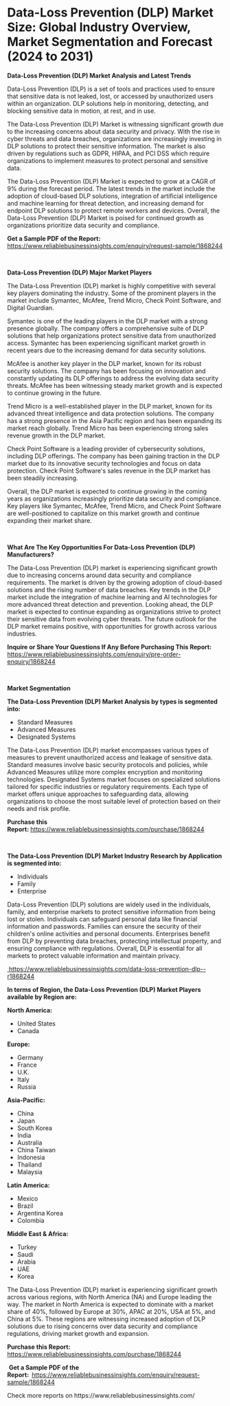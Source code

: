 <p><h1>Data-Loss Prevention (DLP) Market Size: Global Industry Overview, Market Segmentation and Forecast (2024 to 2031)</h1></p><p><strong>Data-Loss Prevention (DLP) Market Analysis and Latest Trends</strong></p>
<p><p>Data-Loss Prevention (DLP) is a set of tools and practices used to ensure that sensitive data is not leaked, lost, or accessed by unauthorized users within an organization. DLP solutions help in monitoring, detecting, and blocking sensitive data in motion, at rest, and in use.</p><p>The Data-Loss Prevention (DLP) Market is witnessing significant growth due to the increasing concerns about data security and privacy. With the rise in cyber threats and data breaches, organizations are increasingly investing in DLP solutions to protect their sensitive information. The market is also driven by regulations such as GDPR, HIPAA, and PCI DSS which require organizations to implement measures to protect personal and sensitive data.</p><p>The Data-Loss Prevention (DLP) Market is expected to grow at a CAGR of 9% during the forecast period. The latest trends in the market include the adoption of cloud-based DLP solutions, integration of artificial intelligence and machine learning for threat detection, and increasing demand for endpoint DLP solutions to protect remote workers and devices. Overall, the Data-Loss Prevention (DLP) Market is poised for continued growth as organizations prioritize data security and compliance.</p></p>
<p><strong>Get a Sample PDF of the Report:&nbsp;</strong> <a href="https://www.reliablebusinessinsights.com/enquiry/request-sample/1868244">https://www.reliablebusinessinsights.com/enquiry/request-sample/1868244</a></p>
<p>&nbsp;</p>
<p><strong>Data-Loss Prevention (DLP) Major Market Players</strong></p>
<p><p>The Data-Loss Prevention (DLP) market is highly competitive with several key players dominating the industry. Some of the prominent players in the market include Symantec, McAfee, Trend Micro, Check Point Software, and Digital Guardian.</p><p>Symantec is one of the leading players in the DLP market with a strong presence globally. The company offers a comprehensive suite of DLP solutions that help organizations protect sensitive data from unauthorized access. Symantec has been experiencing significant market growth in recent years due to the increasing demand for data security solutions.</p><p>McAfee is another key player in the DLP market, known for its robust security solutions. The company has been focusing on innovation and constantly updating its DLP offerings to address the evolving data security threats. McAfee has been witnessing steady market growth and is expected to continue growing in the future.</p><p>Trend Micro is a well-established player in the DLP market, known for its advanced threat intelligence and data protection solutions. The company has a strong presence in the Asia Pacific region and has been expanding its market reach globally. Trend Micro has been experiencing strong sales revenue growth in the DLP market.</p><p>Check Point Software is a leading provider of cybersecurity solutions, including DLP offerings. The company has been gaining traction in the DLP market due to its innovative security technologies and focus on data protection. Check Point Software's sales revenue in the DLP market has been steadily increasing.</p><p>Overall, the DLP market is expected to continue growing in the coming years as organizations increasingly prioritize data security and compliance. Key players like Symantec, McAfee, Trend Micro, and Check Point Software are well-positioned to capitalize on this market growth and continue expanding their market share.</p></p>
<p>&nbsp;</p>
<p><strong>What Are The Key Opportunities For Data-Loss Prevention (DLP) Manufacturers?</strong></p>
<p><p>The Data-Loss Prevention (DLP) market is experiencing significant growth due to increasing concerns around data security and compliance requirements. The market is driven by the growing adoption of cloud-based solutions and the rising number of data breaches. Key trends in the DLP market include the integration of machine learning and AI technologies for more advanced threat detection and prevention. Looking ahead, the DLP market is expected to continue expanding as organizations strive to protect their sensitive data from evolving cyber threats. The future outlook for the DLP market remains positive, with opportunities for growth across various industries.</p></p>
<p><strong>Inquire or Share Your Questions If Any Before Purchasing This Report:</strong> <a href="https://www.reliablebusinessinsights.com/enquiry/pre-order-enquiry/1868244">https://www.reliablebusinessinsights.com/enquiry/pre-order-enquiry/1868244</a></p>
<p>&nbsp;</p>
<p><strong>Market Segmentation</strong></p>
<p><strong>The Data-Loss Prevention (DLP) Market Analysis by types is segmented into:</strong></p>
<p><ul><li>Standard Measures</li><li>Advanced Measures</li><li>Designated Systems</li></ul></p>
<p><p>The Data-Loss Prevention (DLP) market encompasses various types of measures to prevent unauthorized access and leakage of sensitive data. Standard measures involve basic security protocols and policies, while Advanced Measures utilize more complex encryption and monitoring technologies. Designated Systems market focuses on specialized solutions tailored for specific industries or regulatory requirements. Each type of market offers unique approaches to safeguarding data, allowing organizations to choose the most suitable level of protection based on their needs and risk profile.</p></p>
<p><strong>Purchase this Report:&nbsp;</strong><a href="https://www.reliablebusinessinsights.com/purchase/1868244">https://www.reliablebusinessinsights.com/purchase/1868244</a></p>
<p>&nbsp;</p>
<p><strong>The Data-Loss Prevention (DLP) Market Industry Research by Application is segmented into:</strong></p>
<p><ul><li>Individuals</li><li>Family</li><li>Enterprise</li></ul></p>
<p><p>Data-Loss Prevention (DLP) solutions are widely used in the individuals, family, and enterprise markets to protect sensitive information from being lost or stolen. Individuals can safeguard personal data like financial information and passwords. Families can ensure the security of their children's online activities and personal documents. Enterprises benefit from DLP by preventing data breaches, protecting intellectual property, and ensuring compliance with regulations. Overall, DLP is essential for all markets to protect valuable information and maintain privacy.</p></p>
<p><a href="https://www.reliablebusinessinsights.com/data-loss-prevention-dlp--r1868244">&nbsp;https://www.reliablebusinessinsights.com/data-loss-prevention-dlp--r1868244</a></p>
<p><strong>In terms of Region, the Data-Loss Prevention (DLP) Market Players available by Region are:</strong></p>
<p>
    <p> <strong> North America: </strong>
        <ul>
            <li>United States</li>
            <li>Canada</li>
        </ul>
        </p> 
    <p> <strong> Europe: </strong>
        <ul>
            <li>Germany</li>
            <li>France</li>
            <li>U.K.</li>
            <li>Italy</li>
            <li>Russia</li>
        </ul>
        </p> 
    <p> <strong> Asia-Pacific: </strong>
        <ul>
            <li>China</li>
            <li>Japan</li>
            <li>South Korea</li>
            <li>India</li>
            <li>Australia</li>
            <li>China Taiwan</li>
            <li>Indonesia</li>
            <li>Thailand</li>
            <li>Malaysia</li>
        </ul>
        </p> 
    <p> <strong> Latin America: </strong>
        <ul>
            <li>Mexico</li>
            <li>Brazil</li>
            <li>Argentina Korea</li>
            <li>Colombia</li>
        </ul>
        </p> 
    <p> <strong> Middle East & Africa: </strong>
        <ul>
            <li>Turkey</li>
            <li>Saudi</li>
            <li>Arabia</li>
            <li>UAE</li>
            <li>Korea</li>
        </ul>
    </p>
    </p>
<p><p>The Data-Loss Prevention (DLP) market is experiencing significant growth across various regions, with North America (NA) and Europe leading the way. The market in North America is expected to dominate with a market share of 40%, followed by Europe at 30%, APAC at 20%, USA at 5%, and China at 5%. These regions are witnessing increased adoption of DLP solutions due to rising concerns over data security and compliance regulations, driving market growth and expansion.</p></p>
<p><strong>Purchase this Report: </strong><a href="https://www.reliablebusinessinsights.com/purchase/1868244">https://www.reliablebusinessinsights.com/purchase/1868244</a></p>
<p>&nbsp;<strong>Get a Sample PDF of the Report:&nbsp;&nbsp;</strong><a href="https://www.reliablebusinessinsights.com/enquiry/request-sample/1868244">https://www.reliablebusinessinsights.com/enquiry/request-sample/1868244</a></p>
<p><strong></strong></p>
<p>Check more reports on https://www.reliablebusinessinsights.com/</p>